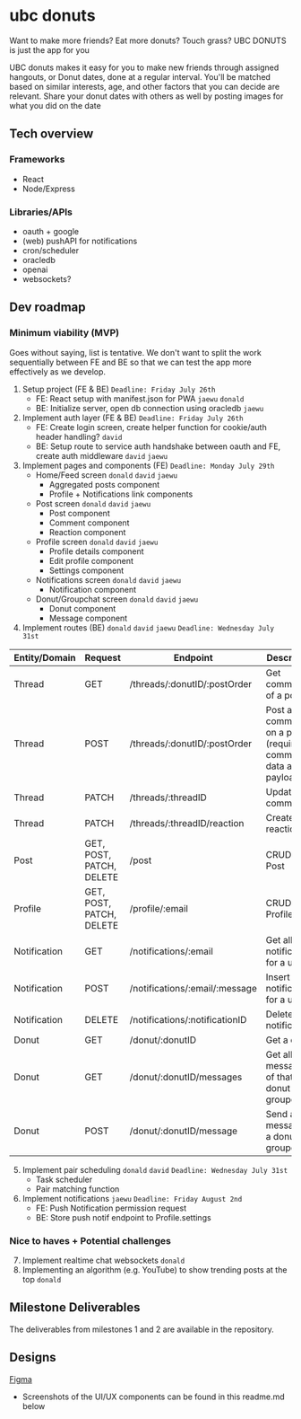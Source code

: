 # ubc donuts

Want to make more friends? Eat more donuts? Touch grass? UBC DONUTS is just the app for you

UBC donuts makes it easy for you to make new friends through assigned hangouts, or Donut dates, done at a regular interval. You'll be matched based on similar interests, age, and other factors that you can decide are relevant. Share your donut dates with others as well by posting images for what you did on the date

## Tech overview
### Frameworks
- React
- Node/Express

### Libraries/APIs
- oauth + google
- (web) pushAPI for notifications
- cron/scheduler
- oracledb
- openai
- websockets?

## Dev roadmap
### Minimum viability (MVP)
Goes without saying, list is tentative. We don't want to split the work sequentially between FE and BE so that we can test the app more effectively as we develop. 
1. Setup project (FE & BE) `Deadline: Friday July 26th`
    - FE: React setup with manifest.json for PWA `jaewu` `donald`
    - BE: Initialize server, open db connection using oracledb `jaewu`
2. Implement auth layer (FE & BE) `Deadline: Friday July 26th`
    - FE: Create login screen, create helper function for cookie/auth header handling? `david`
    - BE: Setup route to service auth handshake between oauth and FE, create auth middleware `david` `jaewu`
3. Implement pages and components (FE) `Deadline: Monday July 29th`
    - Home/Feed screen `donald` `david` `jaewu`
       - Aggregated posts component
       - Profile + Notifications link components
    - Post screen `donald` `david` `jaewu`
       - Post component
       - Comment component
       - Reaction component
    - Profile screen `donald` `david` `jaewu`
       - Profile details component
       - Edit profile component
       - Settings component
    - Notifications screen `donald` `david` `jaewu`
       - Notification component
    - Donut/Groupchat screen `donald` `david` `jaewu`
       - Donut component
       - Message component 
4. Implement routes (BE) `donald` `david` `jaewu` `Deadline: Wednesday July 31st`

| Entity/Domain  | Request | Endpoint | Description |
| ------------- | --------- | -------|------|
| Thread  | GET  | /threads/:donutID/:postOrder | Get comments of a post |
| Thread  | POST  | /threads/:donutID/:postOrder | Post a comment on a post (requires comment data as payload) |
| Thread  | PATCH  | /threads/:threadID | Update a comment |
| Thread  | PATCH  | /threads/:threadID/reaction | Create a reaction |
| Post  | GET, POST, PATCH, DELETE | /post | CRUD a Post |
| Profile  | GET, POST, PATCH, DELETE  | /profile/:email | CRUD a Profile |
| Notification  | GET  | /notifications/:email | Get all notifications for a user |
| Notification  | POST  | /notifications/:email/:message | Insert a new notification for a user |
| Notification  | DELETE  | /notifications/:notificationID | Delete a notification |
| Donut  | GET | /donut/:donutID | Get a donut |
| Donut  | GET  | /donut/:donutID/messages | Get all messages of that donut groupchat |
| Donut  | POST  | /donut/:donutID/message | Send a message to a donut groupchat |

5. Implement pair scheduling `donald` `david` `Deadline: Wednesday July 31st`
    - Task scheduler
    - Pair matching function
6. Implement notifications `jaewu` `Deadline: Friday August 2nd`
    - FE: Push Notification permission request
    - BE: Store push notif endpoint to Profile.settings
### Nice to haves + Potential challenges
7. Implement realtime chat websockets `donald`
8. Implementing an algorithm (e.g. YouTube) to show trending posts at the top `donald`

## Milestone Deliverables
The deliverables from milestones 1 and 2 are available in the repository.

## Designs
[Figma](https://www.figma.com/design/5MwsKv2K0UF992YiA5SHGG/UBC-Donut?node-id=0-1&t=1UEKMSak5VygBJRv-0)
- Screenshots of the UI/UX components can be found in this readme.md below
